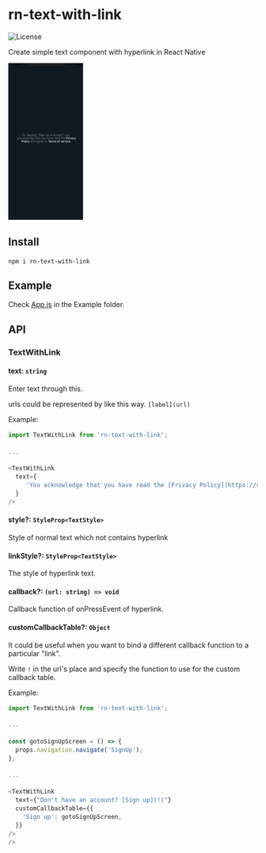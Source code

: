 # rn-text-with-link
<img src="https://img.shields.io/github/license/jopemachine/rn-text-with-link.svg" alt="License">

Create simple text component with hyperlink in React Native

<img src="./demo.gif" width="30%" height="30%">

## Install

```
npm i rn-text-with-link
```

## Example

Check [App.js](https://github.com/jopemachine/rn-text-with-link/blob/main/Example/App.js) in the Example folder.

## API

### TextWithLink

#### text: `string`

Enter text through this.

urls could be represented by like this way. `[label](url)`

Example:

```js
import TextWithLink from 'rn-text-with-link';

...

<TextWithLink
  text={
     'You acknowledge that you have read the [Privacy Policy](https://some_privacy_policy.com)'
  }
/>

```

#### style?: `StyleProp<TextStyle>`

Style of normal text which not contains hyperlink

#### linkStyle?: `StyleProp<TextStyle>`

The style of hyperlink text.

#### callback?: `(url: string) => void`

Callback function of onPressEvent of hyperlink.

#### customCallbackTable?: `Object`

It could be useful when you want to bind a different callback function to a particular "link".

Write `!` in the url's place and specify the function to use for the custom callback table.

Example:

```js
import TextWithLink from 'rn-text-with-link';

...

const gotoSignUpScreen = () => {
  props.navigation.navigate('SignUp');
};

...

<TextWithLink
  text={"Don't have an account? [Sign up](!)"}
  customCallbackTable={{
    'Sign up': gotoSignUpScreen,
  }}
/>
/>

```

